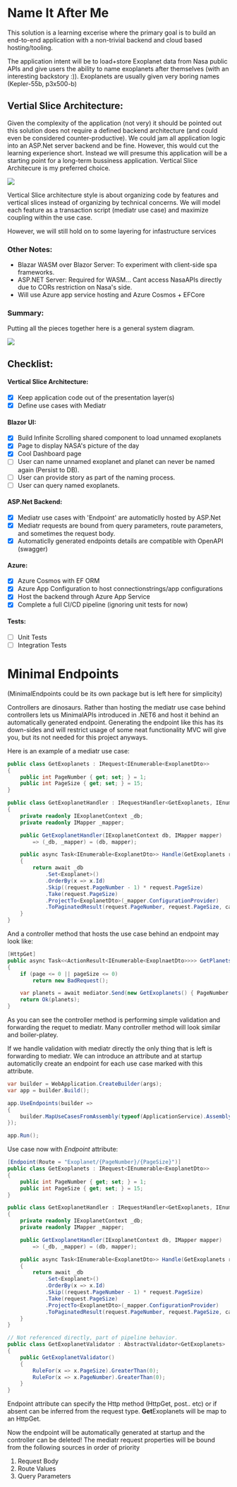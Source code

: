 # Name It After Me

This solution is a learning excerise where the primary goal is to build an end-to-end application with a non-trivial backend and cloud based hosting/tooling. 

The application intent will be to load+store Exoplanet data from Nasa public APIs and give users the ability to name exoplanets after themselves (with an interesting backstory :)). Exoplanets are usually given very boring names (Kepler-55b, p3x500-b)

## Vertial Slice Architecture:

Given the complexity of the application (not very) it should be pointed out this solution does not require a defined backend architecture (and could even be considered counter-productive). We could jam all application logic into an ASP.Net server backend and be fine. However, this would cut the learning experience short. Instead we will presume this application will be a starting point for a long-term bussiness application. Vertical Slice Architecure is my preferred choice. 

![](/Docs/Images/VerticalSlice.png)

Vertical Slice architecture style is about organizing code by features and vertical slices instead of organizing by technical concerns. We will model each feature as a transaction script (mediatr use case) and maximize coupling within the use case.

However, we will still hold on to some layering for infastructure services

### Other Notes:
- Blazar WASM over Blazor Server: To experiment with client-side spa frameworks.
- ASP.NET Server: Required for WASM... Cant access NasaAPIs directly due to CORs restriction on Nasa's side.
- Will use Azure app service hosting and Azure Cosmos + EFCore


### Summary:

Putting all the pieces together here is a general system diagram.

![](/Docs/Images/SolutionDesign.png)

## Checklist:

#### Vertical Slice Architecture:
- [x] Keep application code out of the presentation layer(s)
- [x] Define use cases with Mediatr

#### Blazor UI:
- [x] Build Infinite Scrolling shared component to load unnamed exoplanets 
- [x] Page to display NASA's picture of the day
- [x] Cool Dashboard page
- [ ] User can name unnamed exoplanet and planet can never be named again (Persist to DB).
- [ ] User can provide story as part of the naming process.
- [ ] User can query named exoplanets.

#### ASP.Net Backend:
- [x] Mediatr use cases with 'Endpoint' are automaticlly hosted by ASP.Net 
- [x] Mediatr requests are bound from query parameters, route parameters, and sometimes the request body.
- [x] Automaticlly generated endpoints details are compatible with OpenAPI (swagger)

#### Azure:
- [x] Azure Cosmos with EF ORM
- [x] Azure App Configuration to host connectionstrings/app configurations
- [x] Host the backend through Azure App Service
- [x] Complete a full CI/CD pipeline (ignoring unit tests for now)

#### Tests:
- [ ] Unit Tests
- [ ] Integration Tests

# Minimal Endpoints

(MinimalEndpoints could be its own package but is left here for simplicity)

Controllers are dinosaurs. Rather than hosting the mediatr use case behind controllers lets us MinimalAPIs introduced in .NET6 and host it behind an automatically generated endpoint. Generating the endpoint like this has its down-sides and will restrict usage of some neat functionality MVC will give you, but its not needed for this project anyways.

Here is an example of a mediatr use case:

```cs
public class GetExoplanets : IRequest<IEnumerable<ExoplanetDto>> 
{
    public int PageNumber { get; set; } = 1;
    public int PageSize { get; set; } = 15;
}

public class GetExoplanetHandler : IRequestHandler<GetExoplanets, IEnumerable<ExoplanetDto>>
{
    private readonly IExoplanetContext _db;
    private readonly IMapper _mapper;

    public GetExoplanetHandler(IExoplanetContext db, IMapper mapper)
        => (_db, _mapper) = (db, mapper);

    public async Task<IEnumerable<ExoplanetDto>> Handle(GetExoplanets request, CancellationToken cancellationToken)
    {
        return await _db
            .Set<Exoplanet>()
            .OrderBy(x => x.Id)
            .Skip((request.PageNumber - 1) * request.PageSize)
            .Take(request.PageSize)
            .ProjectTo<ExoplanetDto>(_mapper.ConfigurationProvider)
            .ToPaginatedResult(request.PageNumber, request.PageSize, cancellationToken);
    }
}
```

And a controller method that hosts the use case behind an endpoint may look like:

```cs
[HttpGet]
public async Task<<ActionResult<IEnumerable<ExoplnaetDto>>>> GetPlanets([FromServices] IMediator mediator, int page, int pageSize)
{
    if (page <= 0 || pageSize <= 0)
        return new BadRequest();

    var planets = await mediator.Send(new GetExoplanets() { PageNumber = page, PageSize = pageSize} );
    return Ok(planets);
}
```

As you can see the controller method is performing simple validation and forwarding the requet to mediatr. Many controller method will look similar and boiler-platey.

If we handle validation with mediatr directly the only thing that is left is forwarding to mediatr. We can introduce an attribute and at startup automaticlly create an endpoint for each use case marked with this attribute.

```cs
var builder = WebApplication.CreateBuilder(args);
var app = builder.Build();

app.UseEndpoints(builder =>
{
    builder.MapUseCasesFromAssembly(typeof(ApplicationService).Assembly);
});

app.Run();
```

Use case now with *Endpoint* attribute:

```cs
[Endpoint(Route = "Exoplanet/{PageNumber}/{PageSize}")]
public class GetExoplanets : IRequest<IEnumerable<ExoplanetDto>> 
{
    public int PageNumber { get; set; } = 1;
    public int PageSize { get; set; } = 15;
}

public class GetExoplanetHandler : IRequestHandler<GetExoplanets, IEnumerable<ExoplanetDto>>
{
    private readonly IExoplanetContext _db;
    private readonly IMapper _mapper;

    public GetExoplanetHandler(IExoplanetContext db, IMapper mapper)
        => (_db, _mapper) = (db, mapper);

    public async Task<IEnumerable<ExoplanetDto>> Handle(GetExoplanets request, CancellationToken cancellationToken)
    {
        return await _db
            .Set<Exoplanet>()
            .OrderBy(x => x.Id)
            .Skip((request.PageNumber - 1) * request.PageSize)
            .Take(request.PageSize)
            .ProjectTo<ExoplanetDto>(_mapper.ConfigurationProvider)
            .ToPaginatedResult(request.PageNumber, request.PageSize, cancellationToken);
    }
}

// Not referenced directly, part of pipeline behavior.
public class GetExoplanetValidator : AbstractValidator<GetExoplanets>
{
    public GetExoplanetValidator()
    {
        RuleFor(x => x.PageSize).GreaterThan(0);
        RuleFor(x => x.PageNumber).GreaterThan(0);
    }
}
```

Endpoint attribute can specify the Http method (HttpGet, post.. etc) or if absent can be inferred from the request type. **Get**Exoplanets will be map to an HttpGet.


Now the endpoint will be automatically generated at startup and the controller can be deleted! The mediatr request properties will be bound from the following sources in order of priority
1. Request Body
2. Route Values
3. Query Parameters